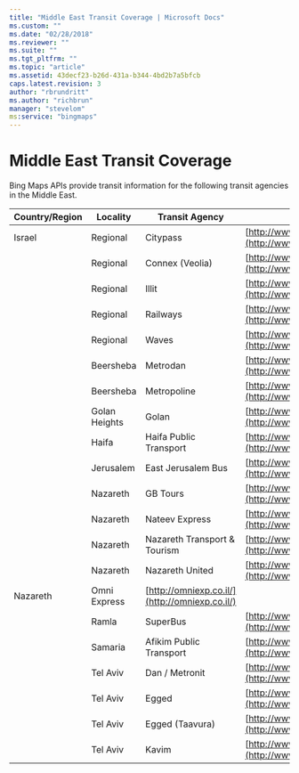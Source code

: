 ```yaml
---
title: "Middle East Transit Coverage | Microsoft Docs"
ms.custom: ""
ms.date: "02/28/2018"
ms.reviewer: ""
ms.suite: ""
ms.tgt_pltfrm: ""
ms.topic: "article"
ms.assetid: 43decf23-b26d-431a-b344-4bd2b7a5bfcb
caps.latest.revision: 3
author: "rbrundritt"
ms.author: "richbrun"
manager: "stevelom"
ms:service: "bingmaps"
---
```

# Middle East Transit Coverage
Bing Maps APIs provide transit information for the following transit agencies in the Middle East.  
  
|Country/Region|Locality|Transit Agency|Agency Website|  
|---------------------|--------------|--------------------|--------------------|  
|Israel|Regional|Citypass|[http://www.citypass.co.il/](http://www.citypass.co.il/)|  
||Regional|Connex (Veolia)|[http://www.connex.co.il/](http://www.connex.co.il/)|  
||Regional|Illit|[http://www.illit-t.co.il/home/](http://www.illit-t.co.il/home/)|  
||Regional|Railways|[http://www.rail.co.il/](http://www.rail.co.il/)|  
||Regional|Waves|[http://www.nrkis-gl.co.il/](http://www.nrkis-gl.co.il/)|  
||Beersheba|Metrodan|[http://www.metrodan.com/](http://www.metrodan.com/)|  
||Beersheba|Metropoline|[http://www.metropoline.com/](http://www.metropoline.com/)|  
||Golan Heights|Golan|[http://www.golan.org.il/387/](http://www.golan.org.il/387/)|  
||Haifa|Haifa Public Transport|[http://www.haifahaifa.co.il/archives/5622](http://www.haifahaifa.co.il/archives/5622)|  
||Jerusalem|East Jerusalem Bus|[http://www.rakevetkala-jerusalem.org.il/](http://www.rakevetkala-jerusalem.org.il/)|  
||Nazareth|GB Tours|[http://www.gb-tours.com/](http://www.gb-tours.com/)|  
||Nazareth|Nateev Express|[http://www.nateevexpress.com/](http://www.nateevexpress.com/)|  
||Nazareth|Nazareth Transport & Tourism|[http://www.ntt-buses.com/](http://www.ntt-buses.com/)|  
||Nazareth|Nazareth United|[http://www.nazareth-unbs.com/](http://www.nazareth-unbs.com/)|  
|Nazareth|Omni Express|[http://omniexp.co.il/](http://omniexp.co.il/)|  
||Ramla|SuperBus|[http://www.superbus.co.il/](http://www.superbus.co.il/)|  
||Samaria|Afikim Public Transport|[http://www.afikim-t.co.il/](http://www.afikim-t.co.il/)|  
||Tel Aviv|Dan / Metronit|[http://www.dan.co.il](http://www.dan.co.il)|  
||Tel Aviv|Egged|[http://www.egged.co.il/](http://www.egged.co.il/)|  
||Tel Aviv|Egged (Taavura)|[http://www.egged-taavura.co.il/](http://www.egged-taavura.co.il/)|  
||Tel Aviv|Kavim|[http://www.kavim-t.co.il/](http://www.kavim-t.co.il/)|